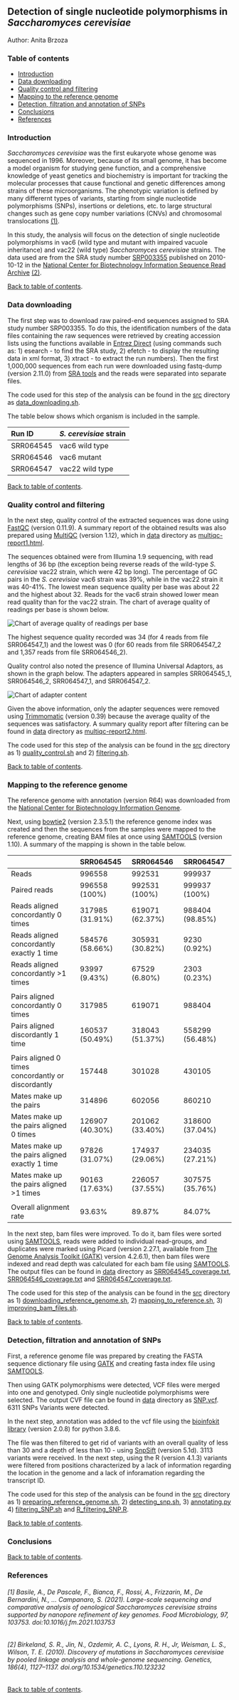 ## Detection of single nucleotide polymorphisms in _Saccharomyces cerevisiae_
Author: Anita Brzoza

### Table of contents

  - [Introduction](#introduction)
  - [Data downloading](#data-downloading)
  - [Quality control and filtering](#quality-control-and-filtering)
  - [Mapping to the reference genome](#mapping-to-the-reference-genome)
  - [Detection, filtration and annotation of SNPs](#detection-filtration-and-annotation-of-snps)
  - [Conclusions](#conclusions)
  - [References](#references)


### Introduction

_Saccharomyces cerevisiae_ was the first eukaryote whose genome was sequenced in 1996. Moreover, because of its small genome, it has become a model organism for studying gene function, and a comprehensive knowledge of yeast genetics and biochemistry is important for tracking the molecular processes that cause functional and genetic differences among strains of these microorganisms. The phenotypic variation is defined by many differernt types of variants, starting from single nucleotide polymorphisms (SNPs), insertions or deletions, etc. to large structural changes such as gene copy number variations (CNVs) and chromosomal translocations [(1)](#1-basile-a-de-pascale-f-bianca-f-rossi-a-frizzarin-m-de-bernardini-n--campanaro-s-2021-large-scale-sequencing-and-comparative-analysis-of-oenological-saccharomyces-cerevisiae-strains-supported-by-nanopore-refinement-of-key-genomes-food-microbiology-97-103753-doi101016jfm2021103753). 

In this study, the analysis will focus on the detection of single nucleotide polymorphisms in vac6 (wild type and mutant with impaired vacuole inheritance) and vac22 (wild type) _Saccharomyces cerevisiae_ strains. The data used are from the SRA study number [SRP003355](https://trace.ncbi.nlm.nih.gov/Traces/sra/?study=SRP003355) published on 2010-10-12 in the [National Center for Biotechnology Information Sequence Read Archive](https://www.ncbi.nlm.nih.gov/sra/) [(2)](#2-birkeland-s-r-jin-n-ozdemir-a-c-lyons-r-h-jr-weisman-l-s-wilson-t-e-2010-discovery-of-mutations-in-saccharomyces-cerevisiae-by-pooled-linkage-analysis-and-whole-genome-sequencing-genetics-1864-11271137-doiorg101534genetics110123232).

[Back to table of contents](#table-of-contents).

### Data downloading 

The first step was to download raw paired-end sequences assigned to SRA study number SRP003355. To do this, the identification numbers of the data files containing the raw sequences were retrieved by creating accession lists using the functions available in [Entrez Direct](https://www.ncbi.nlm.nih.gov/books/NBK179288/) (using commands such as: 1) esearch - to find the SRA study, 2) efetch - to display the resulting data in xml format, 3) xtract - to extract the run numbers). Then the first 1,000,000 sequences from each run were  downloaded using fastq-dump (version 2.11.0) from [SRA tools](https://github.com/ncbi/sra-tools/wiki) and the reads were separated into separate files. 

The code used for this step of the analysis can be found in the [src](src/) directory as [data_downloading.sh](src/data_downloading.sh).

The table below shows which organism is included in the sample.

| Run ID | _S. cerevisiae_ strain |
| :--- | :--- | 
| SRR064545 | vac6 wild type |
| SRR064546 | vac6 mutant |
| SRR064547 | vac22 wild type |

[Back to table of contents](#table-of-contents).

### Quality control and filtering

In the next step, quality control of the extracted sequences was done using [FastQC](https://www.bioinformatics.babraham.ac.uk/projects/fastqc/) (version 0.11.9). A summary report of the obtained results was also prepared using [MultiQC](https://multiqc.info/) (version 1.12), which in [data](data/) directory as [multiqc-report1.html](data/multiqc_report1.html). 

The sequences obtained were from Illumina 1.9 sequencing, with read lengths of 36 bp (the exception being reverse reads of the wild-type _S. cerevisiae_ vac22 strain, which were 42 bp long). The percentage of GC pairs in the _S. cerevisiae_ vac6 strain was 39%, while in the vac22 strain it was 40-41%. The lowest mean sequence quality per base was about 22 and the highest about 32. Reads for the vac6 strain showed lower mean read quality than for the vac22 strain. The chart of average quality of readings per base is shown below. 

![Chart of average quality of readings per base](data/report_images/fastqc_per_base_sequence_quality_plot.png)

The highest sequence quality recorded was 34 (for 4 reads from file SRR064547_1) and the lowest was 0 (for 60 reads from file SRR064547_2 and 1,357 reads from file SRR064546_2).

Quality control also noted the presence of Illumina Universal Adaptors, as shown in the graph below. The adapters appeared in samples SRR064545_1, SRR064546_2, SRR064547_1, and SRR064547_2.

![Chart of adapter content](data/report_images/fastqc_adapter_content_plot.png)

Given the above information, only the adapter sequences were removed using [Trimmomatic](http://www.usadellab.org/cms/?page=trimmomatic) (version 0.39) because the average quality of the sequences was satisfactory. A summary quality report after filtering can be found in [data](data/) directory as [multiqc-report2.html](data/multiqc_report2.html). 

The code used for this step of the analysis can be found in the [src](src/) directory as 1) [quality_control.sh](src/quality_control.sh) and 2) [filtering.sh](src/filtering.sh).

[Back to table of contents](#table-of-contents).

### Mapping to the reference genome

The reference genome with annotation (version R64) was downloaded from the [National Center for Biotechnology Information Genome](https://www.ncbi.nlm.nih.gov/genome/?term=Saccharomyces%20cerevisiae). 

Next, using [bowtie2](http://bowtie-bio.sourceforge.net/bowtie2/index.shtml) (version 2.3.5.1) the reference genome index was created and then the sequences from the samples were mapped to the reference genome, creating BAM files at once using [SAMTOOLS](http://www.htslib.org/) (version 1.10). A summary of the mapping is shown in the table below.

|  | SRR064545 | SRR064546 | SRR064547 |
| :--- | :--- | :--- | :---|
| Reads | 996558 | 992531 | 999937 |
| Paired reads | 996558 (100%) | 992531 (100%) | 999937 (100%) |
| Reads aligned concordantly 0 times | 317985 (31.91%) | 619071 (62.37%) | 988404 (98.85%) |
| Reads aligned concordantly exactly 1 time | 584576 (58.66%) | 305931 (30.82%) | 9230 (0.92%) |
| Reads aligned concordantly >1 times | 93997 (9.43%) | 67529 (6.80%) | 2303 (0.23%) |
| | | | |
| Pairs aligned concordantly 0 times | 317985 | 619071 | 988404 |
| Pairs aligned discordantly 1 time | 160537 (50.49%) | 318043 (51.37%) | 558299 (56.48%) |
| | | | |
| Pairs aligned 0 times concordantly or discordantly | 157448 | 301028 | 430105 |
| Mates make up the pairs | 314896 | 602056 | 860210 |
| Mates make up the pairs aligned 0 times | 126907 (40.30%) | 201062 (33.40%) | 318600 (37.04%) |
| Mates make up the pairs aligned exactly 1 time | 97826 (31.07%) | 174937 (29.06%) | 234035 (27.21%) |
| Mates make up the pairs aligned >1 times | 90163 (17.63%) | 226057 (37.55%) | 307575 (35.76%) |
| | | | |
| Overall alignment rate | 93.63% | 89.87% | 84.07%|

In the next step, bam files were improved. To do it, bam files were sorted using [SAMTOOLS](http://www.htslib.org/), reads were added to individual read-groups, and duplicates were marked using Picard (version 2.27.1, available from [The Genome Analysis Toolkit (GATK)](https://gatk.broadinstitute.org/hc/en-us) version 4.2.6.1), then bam files were indexed and read depth was calculated for each bam file using [SAMTOOLS](http://www.htslib.org/). The output files can be found in [data](data/) directory as [SRR064545_coverage.txt](data/SRR064545_coverage.txt), [SRR064546_coverage.txt](data/SRR064546_coverage.txt) and [SRR064547_coverage.txt](data/SRR064547_coverage.txt).

The code used for this step of the analysis can be found in the [src](src/) directory as 1) [downloading_reference_genome.sh](src/downloading_reference_genome.sh), 2) [mapping_to_reference.sh](src/mapping_to_reference.sh), 3) [improving_bam_files.sh](src/improving_bam_files.sh).

[Back to table of contents](#table-of-contents).

### Detection, filtration and annotation of SNPs

First, a reference genome file was prepared by creating the FASTA sequence dictionary file using [GATK]((https://gatk.broadinstitute.org/hc/en-us)) and creating fasta index file using [SAMTOOLS](http://www.htslib.org/). 

Then using GATK polymorphisms were detected, VCF files were merged into one and genotyped. Only single nucleotide polymorphisms were selected. The output CVF file can be found in [data](data/) directory as [SNP.vcf](data/SNP.vcf). 6311 SNPs Variants were detected.

In the next step, annotation was added to the vcf file using the [bioinfokit library](https://github.com/reneshbedre/bioinfokit) (version 2.0.8) for python 3.8.6. 

The file was then filtered to get rid of variants with an overall quality of less than 30 and a depth of less than 10 - using [SnpSift](http://pcingola.github.io/SnpEff/) (version 5.1d). 3113 variants were received. In the next step, using the R (version 4.1.3) variants were filtered from positions characterized by a lack of information regarding the location in the genome and a lack of inforamation regarding the transcript ID.


The code used for this step of the analysis can be found in the [src](src/) directory as 1) [preparing_reference_genome.sh](src/preparing_reference_genome.sh), 2) [detecting_snp.sh](src/detecting_snp.sh), 3) [annotating.py](src/annotating.py) 4) [filtering_SNP.sh](src/filtering_SNP.sh) and [R_filtering_SNP.R](src/R_filtering_SNP.R).

[Back to table of contents](#table-of-contents).

### Conclusions


[Back to table of contents](#table-of-contents).

### References

###### [1] Basile, A., De Pascale, F., Bianca, F., Rossi, A., Frizzarin, M., De Bernardini, N., … Campanaro, S. (2021). Large-scale sequencing and comparative analysis of oenological Saccharomyces cerevisiae strains supported by nanopore refinement of key genomes. Food Microbiology, 97, 103753. doi:10.1016/j.fm.2021.103753 

###### [2] Birkeland, S. R., Jin, N., Ozdemir, A. C., Lyons, R. H., Jr, Weisman, L. S., Wilson, T. E. (2010). Discovery of mutations in Saccharomyces cerevisiae by pooled linkage analysis and whole-genome sequencing. Genetics, 186(4), 1127–1137. doi.org/10.1534/genetics.110.123232

[Back to table of contents](#table-of-contents). 
